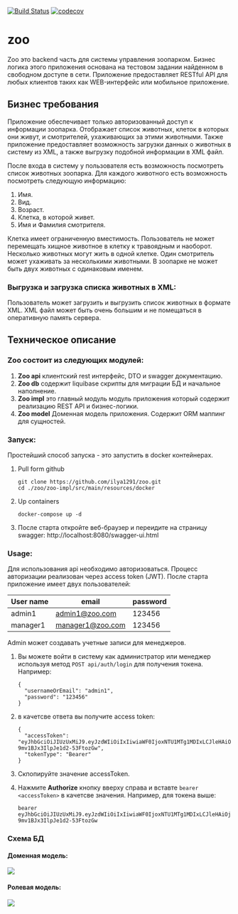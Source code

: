[![Build Status](https://travis-ci.org/ilya1291/zoo.svg?branch=master)](https://travis-ci.org/ilya1291/zoo)
[![codecov](https://codecov.io/gh/ilya1291/zoo/branch/master/graph/badge.svg)](https://codecov.io/gh/ilya1291/zoo)

# zoo
Zoo это backend часть для системы управления зоопарком. Бизнес логика этого приложения основана на тестовом задании найденном в свободном доступе в сети.
Приложение предоставляет RESTful API для любых клиентов таких как WEB-интерфейс или мобильное приложение.

## Бизнес требования ##
Приложение обеспечивает только авторизованный доступ к информации зоопарка. 
Отображает список животных, клеток в которых они живут, и смотрителей, ухаживающих за этими животными. 
Также приложение предоставляет возможность загрузки данных о животных в систему из XML, а также выгрузку подобной информации в XML файл. 

После входа в систему у пользователя есть возможность посмотреть список животных зоопарка. 
Для каждого животного есть возможность посмотреть следующую информацию:
1. Имя.
2. Вид.
3. Возраст.
4. Клетка, в которой живет.
5. Имя и Фамилия смотрителя.

Клетка имеет ограниченную вместимость.
Пользователь не может перемещать хищное животное в клетку к травоядным и наоборот.
Несколько животных могут жить в одной клетке. Один смотритель может ухаживать за несколькими животными.
В зоопарке не может быть двух животных с одинаковым именем.

### Выгрузка и загрузка списка животных в XML: ###
Пользователь может загрузить и выгрузить список животных в формате XML.
XML файл может быть очень большим и не помещаться в оперативную память сервера.

## Техническое описание ##
### Zoo состоит из следующих модулей: ###
1. **Zoo api** клиентский rest интерфейс, DTO и swagger документацию.
2. **Zoo db** содержит liquibase скрипты для миграции БД и начальное наполнение.
3. **Zoo impl** это главный модуль модуль приложения который содержит реализацию REST API и бизнес-логики.
4. **Zoo model** Доменная модель приложения. Содержит ORM маппинг для сущностей.

### Запуск: ###
Простейший способ запуска - это запустить в docker контейнерах.

1. Pull form github
    
    ```
    git clone https://github.com/ilya1291/zoo.git
    cd ./zoo/zoo-impl/src/main/resources/docker
    ```
2. Up containers

    `docker-compose up -d`
    
3. После старта откройте веб-браузер и переидите на страницу swagger: http://localhost:8080/swagger-ui.html
    
### Usage: ###
Для использования api необходимо авторизоваться. Процесс авторизации реализован через access token (JWT).
После старта приложение имеет двух пользователей:

| User name  | email            | password   |
|------------|------------------|------------|
| admin1     | admin1@zoo.com   | 123456     |
| manager1   | manager1@zoo.com | 123456     |

Admin может создавать учетные записи для менеджеров.

1. Вы можете войти в систему как администратор или менеджер используя метод `POST api/auth/login` для получения токена. 
   Например:
    ```$json
    {
      "usernameOrEmail": "admin1",
      "password": "123456"
    }
    ```

2. в качетсве ответа вы получите access token:
    ```$json
    {
      "accessToken": "eyJhbGciOiJIUzUxMiJ9.eyJzdWIiOiIxIiwiaWF0IjoxNTU1MTg1MDIxLCJleHAiOjE1NTU3ODk4MjF9.1l5jdeEgJcRUCRMPIiQajwQikB6TPqAHlGo7KV4_YWe3o94tP_SfC2cqlCR6-9mv1BJx3IlpJe1d2-53FtozGw",
      "tokenType": "Bearer"
    }
    ```
3. Скпопируйте значение accessToken.
4. Нажмите **Authorize** кнопку вверху справа и вставте `bearer <accessToken>` в качетсве значения.
Например, для токена выше: 
     ```
     bearer eyJhbGciOiJIUzUxMiJ9.eyJzdWIiOiIxIiwiaWF0IjoxNTU1MTg1MDIxLCJleHAiOjE1NTU3ODk4MjF9.1l5jdeEgJcRUCRMPIiQajwQikB6TPqAHlGo7KV4_YWe3o94tP_SfC2cqlCR6-9mv1BJx3IlpJe1d2-53FtozGw
     ```
     
### Схема БД ###
#### Доменная модель: ####
![](https://user-images.githubusercontent.com/4398894/56156649-5bcf8200-5fc6-11e9-838c-635a945094aa.png)

#### Ролевая модель: ####
![](https://user-images.githubusercontent.com/4398894/56157277-c3d29800-5fc7-11e9-8075-0f9570f29d53.png)